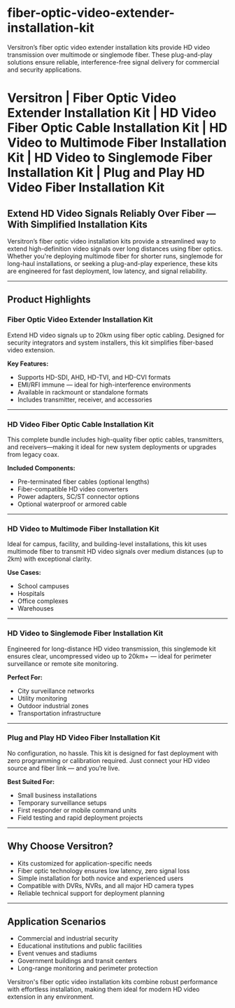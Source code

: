 # fiber-optic-video-extender-installation-kit
Versitron’s fiber optic video extender installation kits provide HD video transmission over multimode or singlemode fiber. These plug-and-play solutions ensure reliable, interference-free signal delivery for commercial and security applications.

# Versitron | Fiber Optic Video Extender Installation Kit | HD Video Fiber Optic Cable Installation Kit | HD Video to Multimode Fiber Installation Kit | HD Video to Singlemode Fiber Installation Kit | Plug and Play HD Video Fiber Installation Kit

## Extend HD Video Signals Reliably Over Fiber — With Simplified Installation Kits

Versitron’s fiber optic video installation kits provide a streamlined way to extend high-definition video signals over long distances using fiber optics. Whether you're deploying multimode fiber for shorter runs, singlemode for long-haul installations, or seeking a plug-and-play experience, these kits are engineered for fast deployment, low latency, and signal reliability.

---

## Product Highlights

### Fiber Optic Video Extender Installation Kit  
Extend HD video signals up to 20km using fiber optic cabling. Designed for security integrators and system installers, this kit simplifies fiber-based video extension.

**Key Features:**  
- Supports HD-SDI, AHD, HD-TVI, and HD-CVI formats  
- EMI/RFI immune — ideal for high-interference environments  
- Available in rackmount or standalone formats  
- Includes transmitter, receiver, and accessories

---

### HD Video Fiber Optic Cable Installation Kit  
This complete bundle includes high-quality fiber optic cables, transmitters, and receivers—making it ideal for new system deployments or upgrades from legacy coax.

**Included Components:**  
- Pre-terminated fiber cables (optional lengths)  
- Fiber-compatible HD video converters  
- Power adapters, SC/ST connector options  
- Optional waterproof or armored cable

---

### HD Video to Multimode Fiber Installation Kit  
Ideal for campus, facility, and building-level installations, this kit uses multimode fiber to transmit HD video signals over medium distances (up to 2km) with exceptional clarity.

**Use Cases:**  
- School campuses  
- Hospitals  
- Office complexes  
- Warehouses

---

### HD Video to Singlemode Fiber Installation Kit  
Engineered for long-distance HD video transmission, this singlemode kit ensures clear, uncompressed video up to 20km+ — ideal for perimeter surveillance or remote site monitoring.

**Perfect For:**  
- City surveillance networks  
- Utility monitoring  
- Outdoor industrial zones  
- Transportation infrastructure

---

### Plug and Play HD Video Fiber Installation Kit  
No configuration, no hassle. This kit is designed for fast deployment with zero programming or calibration required. Just connect your HD video source and fiber link — and you’re live.

**Best Suited For:**  
- Small business installations  
- Temporary surveillance setups  
- First responder or mobile command units  
- Field testing and rapid deployment projects

---

## Why Choose Versitron?

- Kits customized for application-specific needs  
- Fiber optic technology ensures low latency, zero signal loss  
- Simple installation for both novice and experienced users  
- Compatible with DVRs, NVRs, and all major HD camera types  
- Reliable technical support for deployment planning

---

## Application Scenarios

- Commercial and industrial security  
- Educational institutions and public facilities  
- Event venues and stadiums  
- Government buildings and transit centers  
- Long-range monitoring and perimeter protection

Versitron's fiber optic video installation kits combine robust performance with effortless installation, making them ideal for modern HD video extension in any environment.
